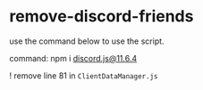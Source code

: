 # remove-discord-friends

use the command below to use the script.

command: npm i discord.js@11.6.4

! remove line 81 in `ClientDataManager.js`
